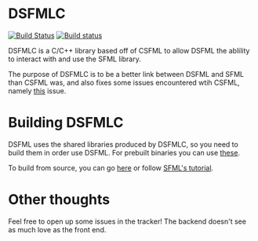 DSFMLC
=======
[![Build Status](https://travis-ci.org/Jebbs/DSFMLC.svg?branch=master)](https://travis-ci.org/Jebbs/DSFMLC) [![Build status](https://ci.appveyor.com/api/projects/status/33wb291gyvobq447/branch/master?svg=true)](https://ci.appveyor.com/project/Jebbs/dsfmlc/branch/master)

DSFMLC is a C/C++ library based off of CSFML to allow DSFML the ablility to interact with and use the SFML library.

The purpose of DSFMLC is to be a better link between DSFML and SFML than CSFML was, and also fixes some issues encountered wtih CSFML, namely [this](http://d.puremagic.com/issues/show_bug.cgi?id=5570) issue.


Building DSFMLC
=======
DSFML uses the shared libraries produced by DSFMLC, so you need to build them in order use DSFML.
For prebuilt binaries you can use [these](http://jebbs.github.io/DSFML/downloads.html).  

To build from source, you can go [here](http://dsfml.com/docs/buildingfromsource.html) or follow [SFML's tutorial](http://www.sfml-dev.org/tutorials/2.1/compile-with-cmake.php).

Other thoughts
=======
Feel free to open up some issues in the tracker! The backend doesn't see as much love as the front end.
